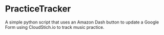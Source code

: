 # PracticeTracker
A simple python script that uses an Amazon Dash button to update a Google Form using CloudStich.io to track music practice.
